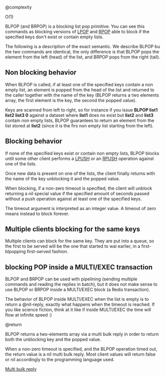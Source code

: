 @complexity

O(1)


BLPOP (and BRPOP) is a blocking list pop primitive. You can see this commands
as blocking versions of [LPOP][1] and [RPOP][1] able to
block if the specified keys don't exist or contain empty lists.

The following is a description of the exact semantic. We describe BLPOP bu
the two commands are identical, the only difference is that BLPOP pops the
element from the left (head) of the list, and BRPOP pops from the right (tail).

## Non blocking behavior

When BLPOP is called, if at least one of the specified keys contain a non
empty list, an element is popped from the head of the list and returned to
the caller together with the name of the key (BLPOP returns a two elements
array, the first element is the key, the second the popped value).

Keys are scanned from left to right, so for instance if you
issue **BLPOP list1 list2 list3 0** against a dataset where **list1** does no
exist but **list2** and **list3** contain non empty lists, BLPOP guarantees
to return an element from the list stored at **list2** (since it is the firs
non empty list starting from the left).

## Blocking behavior

If none of the specified keys exist or contain non empty lists, BLPOP
blocks until some other client performs a [LPUSH][2] or
an [RPUSH][2] operation against one of the lists.

Once new data is present on one of the lists, the client finally returns
with the name of the key unblocking it and the popped value.

When blocking, if a non-zero timeout is specified, the client will unblock
returning a nil special value if the specified amount of seconds passed
without a push operation against at least one of the specified keys.

The timeout argument is interpreted as an integer value. A timeout of zero means instead to block forever.

## Multiple clients blocking for the same keys

Multiple clients can block for the same key. They are put into
a queue, so the first to be served will be the one that started to wai
earlier, in a first-blpopping first-served fashion.

## blocking POP inside a MULTI/EXEC transaction

BLPOP and BRPOP can be used with pipelining (sending multiple commands and reading the replies in batch), but it does not make sense to use BLPOP or BRPOP inside a MULTI/EXEC block (a Redis transaction).

The behavior of BLPOP inside MULTI/EXEC when the list is empty is to return a @nil-reply, exactly what  happens when the timeout is reached. If you like science fiction, think at it like if inside MULTI/EXEC the time will  flow at infinite speed :)

@return

BLPOP returns a two-elements array via a multi bulk reply in order to return
both the unblocking key and the popped value.

When a non-zero timeout is specified, and the BLPOP operation timed out,
the return value is a nil multi bulk reply. Most client values will return
false or nil accordingly to the programming language used.

[Multi bulk reply][3]



[1]: /p/redis/wiki/LpopCommand
[2]: /p/redis/wiki/RpushCommand
[3]: /p/redis/wiki/ReplyTypes
